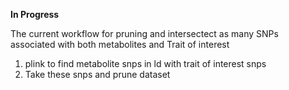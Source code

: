 **In Progress**

The current workflow for pruning and intersectect as many SNPs associated with both metabolites and Trait of interest

1) plink to find metabolite snps in ld with trait of interest snps
2) Take these snps and prune dataset

